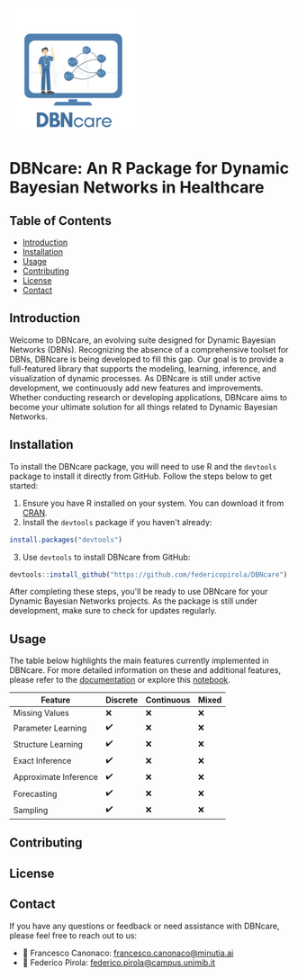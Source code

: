 <img src="https://github.com/federicopirola/DBNcare/blob/main/notebooks/images/DBNcare.svg" alt="DBNcare package logo" width="227" height="227"/>
<h1>DBNcare: An R Package for Dynamic Bayesian Networks in Healthcare</h1>
<h2>Table of Contents</h2>
<ul>
  <li><a href="#introduction">Introduction</a></li>
  <li><a href="#installation">Installation</a></li>
  <li><a href="#usage">Usage</a></li>
  <li><a href="#contributing">Contributing</a></li>
  <li><a href="#license">License</a></li>
  <li><a href="#contact">Contact</a></li>
</ul>

## Introduction
<a name="introduction"></a>
<!-- Content for the Introduction section -->
Welcome to DBNcare, an evolving suite designed for Dynamic Bayesian Networks (DBNs). Recognizing the absence of a comprehensive toolset for DBNs, DBNcare is being developed to fill this gap. Our goal is to provide a full-featured library that supports the modeling, learning, inference, and visualization of dynamic processes. As DBNcare is still under active development, we continuously add new features and improvements. Whether conducting research or developing applications, DBNcare aims to become your ultimate solution for all things related to Dynamic Bayesian Networks.
## Installation
<a name="installation"></a>
<!-- Content for the Installation section -->
To install the DBNcare package, you will need to use R and the `devtools` package to install it directly from GitHub. Follow the steps below to get started:

1. Ensure you have R installed on your system. You can download it from [CRAN](https://cran.r-project.org/).
2. Install the `devtools` package if you haven't already:

```R
install.packages("devtools")
```

3. Use `devtools` to install DBNcare from GitHub:

```R
devtools::install_github("https://github.com/federicopirola/DBNcare")
```

After completing these steps, you'll be ready to use DBNcare for your Dynamic Bayesian Networks projects. As the package is still under development, make sure to check for updates regularly.
## Usage
<a name="usage"></a>
<!-- Content for the Usage section -->
The table below highlights the main features currently implemented in DBNcare. For more detailed information on these and additional features, please refer to the [documentation]() or explore this [notebook](https://github.com/federicopirola/DBNcare/blob/main/notebooks/dbn_main_features.Rmd).

| Feature             | Discrete | Continuous | Mixed     |
|---------------------|----------|------------|-----------|
| Missing Values      | ❌       | ❌         | ❌        |
| Parameter Learning  | ✔️       | ❌         | ❌        |
| Structure Learning  | ✔️       | ❌         | ❌        |
| Exact Inference     | ✔️       | ❌         | ❌        |
| Approximate Inference| ✔️      | ❌         | ❌        |
| Forecasting          | ✔️      | ❌         | ❌        |
| Sampling             | ✔️      | ❌         | ❌        |
## Contributing
<a name="contributing"></a>
<!-- Content for the Contributing section -->

## License
<a name="license"></a>
<!-- Content for the License section -->

## Contact
<a name="contact"></a>
<!-- Content for the Contact section -->
If you have any questions or feedback or need assistance with DBNcare, please feel free to reach out to us:

- 📧 Francesco Canonaco: [francesco.canonaco@minutia.ai](mailto:francesco.canonaco@minutia.ai)
- 📧 Federico Pirola: [federico.pirola@campus.unimib.it](mailto:federico.pirola@campus.unimib.it)
